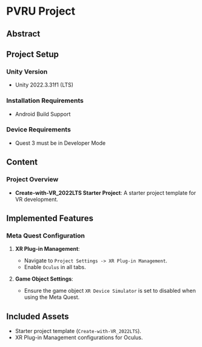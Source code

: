 # PVRU Project

## Abstract


## Project Setup

### Unity Version
- Unity 2022.3.31f1 (LTS)

### Installation Requirements
- Android Build Support

### Device Requirements
- Quest 3 must be in Developer Mode

## Content

### Project Overview
- **Create-with-VR_2022LTS Starter Project**: A starter project template for VR development.

## Implemented Features

### Meta Quest Configuration
1. **XR Plug-in Management**: 
    - Navigate to `Project Settings -> XR Plug-in Management`.
    - Enable `Oculus` in all tabs.

2. **Game Object Settings**:
    - Ensure the game object `XR Device Simulator` is set to disabled when using the Meta Quest.

## Included Assets
- Starter project template (`Create-with-VR_2022LTS`).
- XR Plug-in Management configurations for Oculus.
